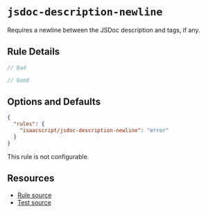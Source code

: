 # `jsdoc-description-newline`

Requires a newline between the JSDoc description and tags, if any.

## Rule Details

```ts
// Bad

// Good
```

## Options and Defaults

```json
{
  "rules": {
    "isaacscript/jsdoc-description-newline": "error"
  }
}
```

This rule is not configurable.

## Resources

- [Rule source](../../src/rules/jsdoc-description-newline.ts)
- [Test source](../../tests/rules/jsdoc-description-newline.test.ts)
